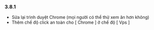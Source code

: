 ### 3.8.1 ###
* Sửa lại trình duyệt Chrome (mọi người có thể thử xem ăn hơn không)
* Thêm chế độ click an toàn cho [ Chrome ] ở chế độ [ Vps ]
